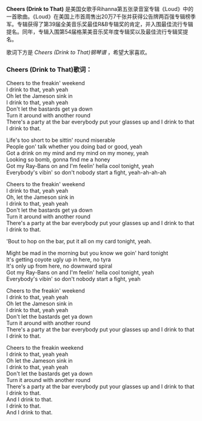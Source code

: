 

**Cheers (Drink to That)**
是美国女歌手Rihanna第五张录音室专辑《Loud》中的一首歌曲。《Loud》在美国上市首周售出20万7千张并获得公告牌两百强专辑榜季军。专辑获得了第39届全美音乐奖最佳R&B专辑奖的肯定，并入围最佳流行专辑提名。同年，专辑入围第54届格莱美音乐奖年度专辑奖以及最佳流行专辑奖提名。

歌词下方是 _Cheers (Drink to That)钢琴谱_ ，希望大家喜欢。

### Cheers (Drink to That)歌词：

Cheers to the freakin' weekend  
I drink to that, yeah yeah  
Oh let the Jameson sink in  
I drink to that, yeah yeah  
Don't let the bastards get ya down  
Turn it around with another round  
There's a party at the bar everybody put your glasses up and I drink to that  
I drink to that.

Life's too short to be sittin' round miserable  
People gon' talk whether you doing bad or good, yeah  
Got a drink on my mind and my mind on my money, yeah  
Looking so bomb, gonna find me a honey  
Got my Ray-Bans on and I'm feelin' hella cool tonight, yeah  
Everybody's vibin' so don't nobody start a fight, yeah-ah-ah-ah

Cheers to the freakin' weekend  
I drink to that, yeah yeah  
Oh, let the Jameson sink in  
I drink to that, yeah yeah  
Don't let the bastards get ya down  
Turn it around with another round  
There's a party at the bar everybody put your glasses up and I drink to that  
I drink to that.

'Bout to hop on the bar, put it all on my card tonight, yeah.

Might be mad in the morning but you know we goin' hard tonight  
It's getting coyote ugly up in here, no tyra  
It's only up from here, no downward spiral  
Got my Ray-Bans on and I'm feelin' hella cool tonight, yeah  
Everybody's vibin' so don't nobody start a fight, yeah

Cheers to the freakin' weekend  
I drink to that, yeah yeah  
Oh let the Jameson sink in  
I drink to that, yeah yeah  
Don't let the bastards get ya down  
Turn it around with another round  
There's a party at the bar everybody put your glasses up and I drink to that  
I drink to that.

Cheers to the freakin weekend  
I drink to that, yeah yeah  
Oh let the Jameson sink in  
I drink to that, yeah yeah  
Don't let the bastards get ya down  
Turn it around with another round  
There's a party at the bar everybody put your glasses up and I drink to that  
I drink to that.  
And I drink to that.  
I drink to that.  
And I drink to that.

